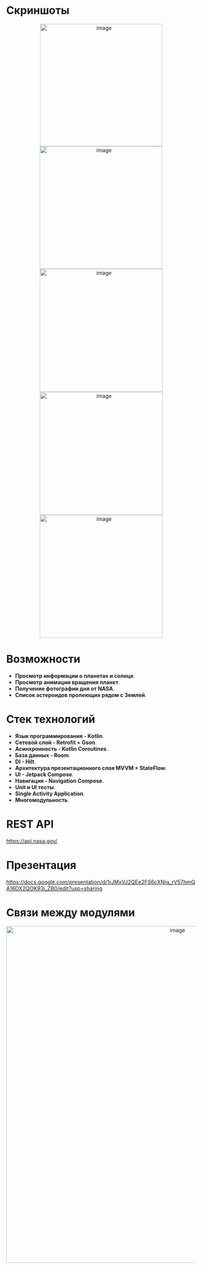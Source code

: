 # Скриншоты

<p align="center">
<img width="325" alt="image" src="https://github.com/user-attachments/assets/40cefb63-6b2e-4f91-afd3-70dc1eba1e7d" />
<img width="326" alt="image" src="https://github.com/user-attachments/assets/a90e63c8-e83a-48ad-8667-d2d6c93a94ba" />
<img width="327" alt="image" src="https://github.com/user-attachments/assets/e98498e4-3ff8-41c7-b66c-567430daa0f2" />
<img width="327" alt="image" src="https://github.com/user-attachments/assets/8f5cf056-58dd-47a5-bce8-ade3b0b666ab" />
<img width="327" alt="image" src="https://github.com/user-attachments/assets/6a6c2685-cc8f-4a01-b15f-46b7fe754b2b" />
</p>

# Возможности

- **Просмотр информации о планетах и солнце**.
- **Просмотр анимации вращения планет**.
- **Получение фотографии дня от NASA**.
- **Список астероидов пролеющих рядом с Землей**.

# Стек технологий

- **Язык программирования - Kotlin**.
- **Сетевой слой - Retrofit + Gson**.
- **Асинхронность - Kotlin Coroutines**.
- **База данных - Room**.
- **DI - Hilt**.
- **Архитектура презентационного слоя MVVM + StateFlow**.
- **UI - Jetpack Compose**.
- **Навигация - Navigation Compose**.
- **Unit и UI тесты**.
- **Single Activity Application**.
- **Многомодульность**.

# REST API

https://api.nasa.gov/

# Презентация

https://docs.google.com/presentation/d/1rJMxVJ2QEe2FS6cXNiq_rV57hmQA16DX2QOK93i_ZB0/edit?usp=sharing

# Связи между модулями

<div align="center">
<img width="895" alt="image" src="https://github.com/user-attachments/assets/8551ea52-5184-47ed-8578-e10657626185" />
</div>